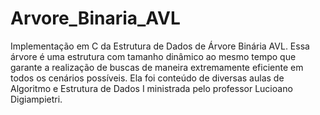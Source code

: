 # Arvore_Binaria_AVL
Implementação em C da Estrutura de Dados de Árvore Binária AVL. Essa árvore é uma estrutura com tamanho dinâmico ao mesmo tempo que garante a realização de buscas de maneira extremamente eficiente em todos os cenários possíveis. Ela foi conteúdo de diversas aulas de Algoritmo e Estrutura de Dados I ministrada pelo professor Lucioano Digiampietri. 
